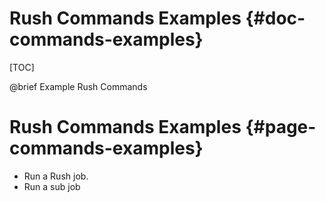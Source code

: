 Rush Commands Examples  {#doc-commands-examples}
===============

[TOC]

@brief Example Rush Commands

Rush Commands Examples  {#page-commands-examples}
====================


- Run a Rush job. 
- Run a sub job


